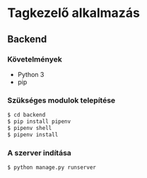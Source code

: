 # Tagkezelő alkalmazás

## Backend

### Követelmények
* Python 3
* pip

### Szükséges modulok telepítése
```bash
$ cd backend
$ pip install pipenv
$ pipenv shell
$ pipenv install
```
### A szerver indítása
```bash
$ python manage.py runserver
```
